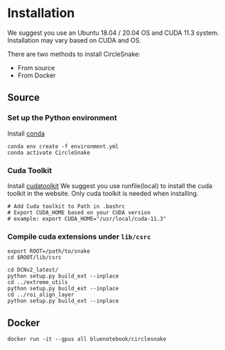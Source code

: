 # Installation

We suggest you use an Ubuntu 18.04 / 20.04 OS and CUDA 11.3 system. Installation may vary based on CUDA and OS.

There are two methods to install CircleSnake:
- From source
- From Docker

## Source
### Set up the Python environment
Install [conda](https://docs.conda.io/en/latest/miniconda.html)
```
conda env create -f environment.yml
conda activate CircleSnake
```
### Cuda Toolkit
Install [cudatoolkit](https://developer.nvidia.com/cuda-11.3.0-download-archive?target_os=Linux&target_arch=x86_64&Distribution=Ubuntu)
We suggest you use runfile(local) to install the cuda toolkit in the website. Only cuda toolkit is needed when installing.

```
# Add Cuda toolkit to Path in .bashrc
# Export CUDA_HOME based on your CUDA version
# example: export CUDA_HOME="/usr/local/cuda-11.3"
```

### Compile cuda extensions under `lib/csrc`

```
export ROOT=/path/to/snake
cd $ROOT/lib/csrc

cd DCNv2_latest/
python setup.py build_ext --inplace
cd ../extreme_utils
python setup.py build_ext --inplace
cd ../roi_align_layer
python setup.py build_ext --inplace
```

## Docker
```
docker run -it --gpus all bluenotebook/circlesnake
```
